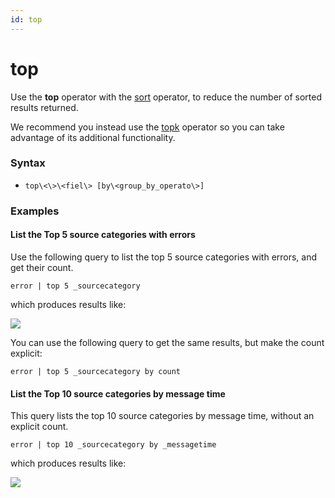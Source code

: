 ```yaml
---
id: top
---
```


# top

Use the **top** operator with the [sort](sort.md "sort") operator, to
reduce the number of sorted results returned.

We recommend you instead use the [topk](topk.md "topk") operator so you
can take advantage of its additional functionality.

### Syntax

* `top\<\>\<fiel\> [by\<group_by_operato\>]`

### Examples

#### List the Top 5 source categories with errors

Use the following query to list the top 5 source categories with errors,
and get their count.

`error | top 5 _sourcecategory`

which produces results like:

![](../../static/img/search-query-language/search-operators/top/../../../../Assets/Media_Repository/top_example1.png)

You can use the following query to get the same results, but make the
count explicit:

`error | top 5 _sourcecategory by count`

#### List the Top 10 source categories by message time

This query lists the top 10 source categories by message time, without
an explicit count.

`error | top 10 _sourcecategory by _messagetime`

which produces results like:

![](../../static/img/search-query-language/search-operators/top/../../../../Assets/Media_Repository/top_example3.png)
